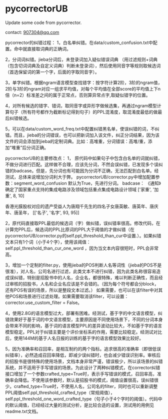 # pycorrectorUB
Update some code from pycorrector.

contact: 907304@qq.com


pycorrector的纠错过程：
1，白名单纠错。在data/custom_confusion.txt中配置。命中就直接取词典的正确词。

2，分词词纠错。jieba分词后，未登录词加入疑似错误词典   （用过滤规则+词典（包含切词词典及自定义词典）判断未登录词），然后使用同音字等规则取候选词（首选保留词的第一个字，后面的字取同音字）。

3，单字纠错。根据ngram语言模型查找错字：按字符计算2阶，3阶的ngram值，2阶与3阶的ngram对应一组求平均值，对每个平均值在全部score的平均值上下n倍（n=2）标准差之间的属于正常点，否则算异常点字,取疑似错字的位置。

4，对所有候选的错字、错词，取同音字或异形字做候选集，再通过ngram模型计算句子（所有符号都作为截断标记得到句子）的PPL混淆度，取混淆度最低的做最后纠错候选。

5，可以在data/custom_word_freq.txt中配置纠错黑名单，使误纠错的词，不纠错。而且，jieba的分词错误，也可以把新词加入该文件，纠正分词结果，因为该文件的词会添加到jieba的定制词典。比如：高堆重，分词错误：高堆/重，添加“堆重”后分词正确。



pycorrectorUB的主要修改点：
1， 原代码中如果句子中包含白名单的词就纠错，不做分词进行匹配。这样做不合理，应该先分词，不然会误纠错，已发现多个误纠错的badcase。但是，先分词也有可能因为分词不正确，无法匹配到白名单。经测试，总体来说增加分词利大于弊。
pycorrectorUB/corrector.py中增加配置参数：segment_word_confusion 默认为True，先进行分词。
badcase：
《通知》确定了国家重点支持的集成电路涉及领域包括重点集成电路设计领域
['家重', '加重', 8, 10]

香港光膜股权对应的遗产受益人为唐翔千先生的四名子女唐英敏、唐英年、唐庆年、唐圣年，
[['名子', '名字', 93, 95]]

2，原代码直接取PPL最低的候选词（字）做纠错，误纠错率很高。修改代码，在计算完PPL后，候选词的PPL比原词的PPL大于阈值的才做纠错（在pycorrectorUB/corrector.py的self.ppl_threshold_than_cur中设置.）。如果纠错文本只有1个词（小于4个字），使用该阈值：self.ppl_threshold_than_cur_one_word ，因为当文本内容很短时，PPL会非常高。 


3，增加一个定制的filter.py，使用jieba的POS判断人名等词性（jieba的POS不是很准），对人名，公司名进行过滤，此类文本不进行纠错，因为此类名称很容易造成误纠错，特别是招股书中的人名，企业名，都很特殊，难以判断正确性，而且经过审核的招股书，人名和企业名应该是不会错的。（因为每个符号都会分block，还有POS有误的场景，所以是整段文本过滤。）
如果需要，也可以在该filter中对其他POS和场景进行过滤处理。如果需要取消该filter，可以设置：corrector.use_custom_filter = False。


4，使用2.8G的语言模型过大，部署有困难。经测试，基于字的中文语言模型，纠错效果好于基于词的中文语言模型，主要原因是不同使用场景下，不同的分词本身会带来不同的影响，基于词的语言模型PPL的差异波动比较大，不如基于字的语言模型稳定。PPL对于纠错主要是个评价坐标系的作用，需要比较稳定。经测试对比后，使用144M的基于人名日报的训练的基于字的语言模型效果比较好。


5，因为准确率和召回率，是相互制约的两个指标。追求很高的准确率（即很低误纠错率），必然造成召回率降低，即减少误纠错时，也会减少错误识别率。审核后的招股书是很特殊的使用场景，文档本身非常严谨，错误极少，所以该场景的纠错系统，并不适用于手写错误的场景。为此设计了两种纠错模式，在corrector纠错接口增加了一个参数crafted_type=True时，表示手写错误的模式，召回率高，准确率会降低。不使用该参数时，默认是招股书的模式，阈值设置很高，误纠错很少。crafted_type=True时，不使用人名，公司名的filter，同时也可以重新调整PPL阈值self.ppl_threshold_crafted_type（常规阈值），self.ppl_threshold_one_word_crafted_type（句子小于4个字时的阈值）。代码中的默认阈值，已经经过大量的测试分析，是比较合适的设置，测试用的用例见readme.txt文档。
